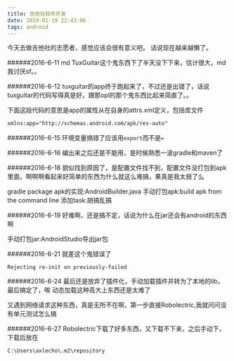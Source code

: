 ```yaml
---
title: 吉他社软件开发
date: 2019-01-19 22:43:06
tags: android
---
```


今天去做吉他社的志愿者，感觉应该会很有意义吧。
话说现在越来越懒了。

######2016-6-11
md TuxGuitar这个鬼东西下了半天没下下来，估计很大，md我讨厌sf。。

######2016-6-12
tuxguitar的app终于跑起来了，不过还是出错了，话说tuxguitar的代码写得真是好。跟那opl的那个鬼东西比起来简直了。。

下面这段代码的意思是app的属性从在自身的attrs.xml定义，包括库文件
```xml
xmlns:app="http://schemas.android.com/apk/res-auto"
```

######2016-6-15
环境变量搞错了应该用`export`而不是`=`

######2016-6-16
编出来之后还是不能用，是时候熟悉一波gradle和maven了

######2016-6-18
貌似找到原因了，是配置文件找不到，配置文件没打包到apk里面，啊啊啊看起来好简单的东西为什么就这么难搞，果真是我太弱了么

gradle package apk的实现:AndroidBuilder.java
手动打包apk:build apk from the command line
添加task:胡搞乱搞

######2016-6-19
好难啊，还是搞不定，话说为什么在jar还会有android的东西啊

手动打包jar:AndroidStudio导出jar包

######2016-6-21
就差这个鬼错误了

```shell
Rejecting re-init on previously-failed
```

######2016-6-24
最后还是放弃了插件化，手动加载插件并转为了本地的lib，最后搞定了，唉 动态加载这种高大上东西还是太难了

又遇到网络请求这种东西，真是无所不在啊，第一步直接Robolectric,我就问问没有单元测试怎么搞

######2016-6-27
Robolectric下载了好多东西，又下载不下来，之后手动下，下载后放在
```shell
C:\Users\axlecho\.m2\repository
```

